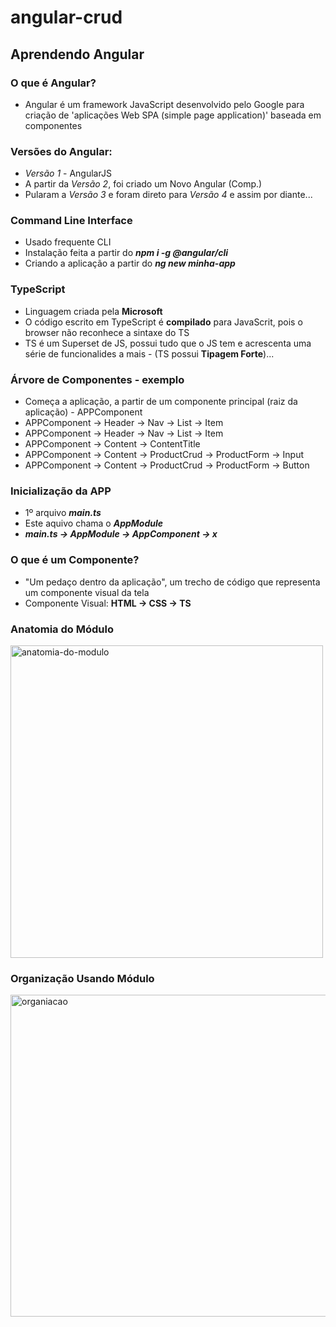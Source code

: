 # angular-crud
Aprendendo Angular
--------------

### O que é Angular?
* Angular é um framework JavaScript desenvolvido pelo Google para criação de 'aplicações Web SPA (simple page application)' baseada em componentes

### Versões do Angular:
* *Versão 1* - AngularJS
* A partir da *Versão 2*, foi criado um Novo Angular (Comp.)
* Pularam a *Versão 3* e foram direto para *Versão 4* e assim por diante...

### Command Line Interface
* Usado frequente CLI
* Instalação feita a partir do *__npm i -g @angular/cli__*
* Criando a aplicação a partir do *__ng new minha-app__*

### TypeScript
* Linguagem criada pela **Microsoft**
* O código escrito em TypeScript é **compilado** para JavaScrit, pois o browser não reconhece a sintaxe do TS
* TS é um Superset de JS, possui tudo que o JS tem e acrescenta uma série de funcionalides a mais - (TS possui **Tipagem Forte**)...

### Árvore de Componentes - exemplo
* Começa a aplicação, a partir de um componente principal (raiz da aplicação) - APPComponent
* APPComponent -> Header -> Nav -> List -> Item
* APPComponent -> Header -> Nav -> List -> Item
* APPComponent -> Content -> ContentTitle
* APPComponent -> Content -> ProductCrud -> ProductForm -> Input
* APPComponent -> Content -> ProductCrud -> ProductForm -> Button

### Inicialização da APP
* 1º arquivo **_main.ts_**
* Este aquivo chama o **_AppModule_**
* **_main.ts -> AppModule -> AppComponent -> x_**

### O que é um Componente?
* "Um pedaço dentro da aplicação", um trecho de código que representa um componente visual da tela
* Componente Visual: **HTML -> CSS -> TS**

### Anatomia do Módulo
<img width="500" alt="anatomia-do-modulo" src="https://user-images.githubusercontent.com/78311671/140981629-d90765e8-695a-4a13-bc6a-5de367ebad76.png">

### Organização Usando Módulo
<img width="515" alt="organiacao" src="https://user-images.githubusercontent.com/78311671/140982338-6681bead-3604-4939-a425-35a5f98dc158.png">



